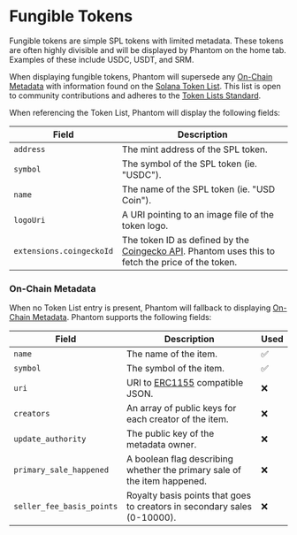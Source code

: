 # Fungible Tokens

Fungible tokens are simple SPL tokens with limited metadata. These tokens are often highly divisible and will be displayed by Phantom on the home tab. Examples of these include USDC, USDT, and SRM.&#x20;

When displaying fungible tokens, Phantom will supersede any [On-Chain Metadata](on-chain-metadata.md) with information found on the [Solana Token List](https://github.com/solana-labs/token-list). This list is open to community contributions and adheres to the [Token Lists Standard](https://tokenlists.org/).

When referencing the Token List, Phantom will display the following fields:

| Field                    | Description                                                                                                                          |
| ------------------------ | ------------------------------------------------------------------------------------------------------------------------------------ |
| `address`                | The mint address of the SPL token.                                                                                                   |
| `symbol`                 | The symbol of the SPL token (ie. "USDC").                                                                                            |
| `name`                   | The name of the SPL token (ie. "USD Coin").                                                                                          |
| `logoUri`                | A URI pointing to an image file of the token logo.                                                                                   |
| `extensions.coingeckoId` | The token ID as defined by the [Coingecko API](https://www.coingecko.com/en/api). Phantom uses this to fetch the price of the token. |

### On-Chain Metadata

When no Token List entry is present, Phantom will fallback to displaying [On-Chain Metadata](on-chain-metadata.md). Phantom supports the following fields:

| Field                     | Description                                                                   | Used  |
| ------------------------- | ----------------------------------------------------------------------------- | ----- |
| `name`                    | The name of the item.                                                         | ✅     |
| `symbol`                  | The symbol of the item.                                                       | ✅     |
| `uri`                     | URI to [ERC1155](https://0xjac.github.io/EIPs/EIPS/eip-1155) compatible JSON. | ❌     |
| `creators`                | An array of public keys for each creator of the item.                         | ❌     |
| `update_authority`        | The public key of the metadata owner.                                         | ❌     |
| `primary_sale_happened`   | A boolean flag describing whether the primary sale of the item happened.      | ❌     |
| `seller_fee_basis_points` | Royalty basis points that goes to creators in secondary sales (0-10000).      | ❌     |
